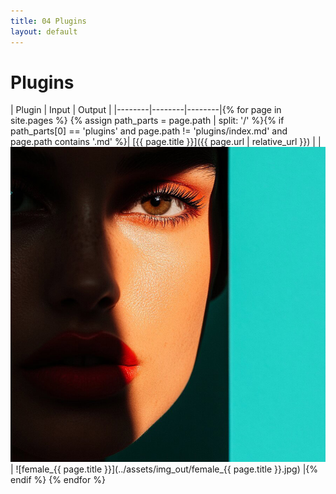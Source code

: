```yaml
---
title: 04 Plugins
layout: default
---
```


# Plugins

| Plugin | Input | Output |
|--------|--------|--------|{% for page in site.pages %}
{% assign path_parts = page.path | split: '/' %}{% if path_parts[0] == 'plugins' and page.path != 'plugins/index.md' and page.path contains '.md' %}| [{{ page.title }}]({{ page.url | relative_url }}) | | ![female](../assets/img_in/female.jpg) | ![female_{{ page.title }}](../assets/img_out/female_{{ page.title }}.jpg) |{% endif %}
{% endfor %}

